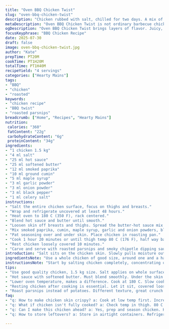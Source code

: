 ```yaml
---
title: "Oven BBQ Chicken Twist"
slug: "oven-bbq-chicken-twist"
description: "Chicken rubbed with salt, chilled for two days. A mix of softened butter and hot sauce replaces ketchup and butter, injected under skin with smoky spices and brown sugar swapped for maple syrup. Baked at slightly lower temperature for a bit longer. Juices spooned repeatedly. Serve warm with roasted parsnips and a spicy chipotle sauce."
metaDescription: "Oven BBQ Chicken Twist is not ordinary barbecue chicken. Juicy, spicy, with twists of flavor. Serve with roasted parsnips and smoky chipotle sauce."
ogDescription: "Oven BBQ Chicken Twist brings layers of flavor. Juicy, spicy, unique. Roast with parsnips, dip in chipotle. Not your average BBQ."
focusKeyphrase: "BBQ Chicken Recipe"
date: 2025-07-30
draft: false
image: oven-bbq-chicken-twist.jpg
author: "Kate"
prepTime: PT20M
cookTime: PT1H20M
totalTime: PT1H40M
recipeYield: "4 servings"
categories: ["Hearty Mains"]
tags:
- "BBQ"
- "chicken"
- "roasted"
keywords:
- "chicken recipe"
- "BBQ twist"
- "roasted parsnips"
breadcrumb: ["Home", "Recipes", "Hearty Mains"]
nutrition: 
 calories: "360"
 fatContent: "22g"
 carbohydrateContent: "6g"
 proteinContent: "34g"
ingredients:
- "1 chicken 1.5 kg"
- "4 ml salt"
- "25 ml hot sauce"
- "25 ml softened butter"
- "12 ml smoked paprika"
- "10 ml ground cumin"
- "5 ml maple syrup"
- "3 ml garlic powder"
- "3 ml onion powder"
- "3 ml black pepper"
- "1 ml celery salt"
instructions:
- "Salt the entire chicken surface, focus on thighs and breasts."
- "Wrap and refrigerate uncovered at least 48 hours."
- "Heat oven to 180 C (350 F), rack centered."
- "Blend hot sauce and butter until smooth."
- "Loosen skin off breasts and thighs. Spread the butter-hot sauce mix under skin evenly."
- "Mix smoked paprika, cumin, maple syrup, garlic and onion powders, black pepper, celery salt."
- "Pat seasoning over and under skin. Place chicken in roasting pan."
- "Cook 1 hour 20 minutes or until thigh temp 80 C (176 F), half way baste with pan juices."
- "Rest chicken loosely covered 10 minutes."
- "Carve and serve with roasted parsnips and smoky chipotle dipping sauce."
introduction: "Salt sits on the chicken skin. Slowly pulls moisture out. Wait two days. Not a quick soak. Butter with heat replaces ketchup. Smooth, spicy. Under skin. Not just on top. Smoke in the paprika and cumin. Maple in place of brown sugar, deeper notes. Oven set low, longer bake. Juices baste, keeps chicken juicy. Parsnips roasted not potatoes. Different crunch. Sidekick sauce smoky chipotle, more fire. Layers, bites with punch. Not ordinary barbecue chicken. Moves with twists and turns."
ingredientsNote: "Use a whole chicken of good size, around one and a half kilos. Salt quantity reduced slightly for milder brining, enough to penetrate but not dry. Replace ketchup with hot sauce for tang and heat, butter keeps texture creamy under skin. Brown sugar swapped with maple syrup for complex sweetness. Paprika replaced with smoked paprika, brings earthiness. Add cumin for warmth. Spice powders adjusted to enhance smoky notes. Keep celery salt, garlic and onion powder for base flavor. Butter and sauce softened well for smooth application. Hold chicken refrigerated uncovered for two days to firm skin, develop flavor."
instructionsNote: "Start by salting chicken completely, concentrating on thighs and breasts so flavors concentrate where meat is thickest. Place chicken uncovered in fridge at least 48 hours, skin tightens and salt works deep. Preheat oven lower than usual to 180 C, slower cooking prevents drying. Mix softened butter with hot sauce, a replacement for ketchup/butter mix, creates spicy rich layer under skin. Carefully lift skin without breaking. Spread mixture beneath skin on breasts and thighs evenly. Then season chicken with combined smoked paprika, cumin, sweet maple syrup, and spices. Pat on skin and under lifted areas. Place chicken breast side up on rack in roasting pan. Roast about 1 hour 20 minutes; use thermometer in thickest thigh without touching bone to check doneness (80 C). Midway through roasting, spoon pan juices over chicken to baste and keep moist. After baking, rest chicken loosely covered for 10 minutes before carving to allow juices to settle. Serve with roasted parsnips instead of potatoes and a smoky chipotle sauce on the side for dipping or drizzling."
tips:
- "Use good quality chicken, 1.5 kg size. Salt applies on whole surface. Focus on thighs, breasts. Salt draws out moisture slowly. 48 hours uncovered is key. Skin tightens, flavor deepens."
- "Hot sauce with softened butter. Must blend smoothly. Under the skin important. Spicy richness inside. Lift skin carefully. Spread evenly, no breaks. An even layer equals great flavor."
- "Lower oven temperature, makes a difference. Cook at 180 C. Slow cooking retains moisture. Baste halfway through. Spoon those juices over chicken. Juices keep chicken juicy, flavorful."
- "Resting chicken after cooking is essential. Let it sit, covered loosely for 10 minutes. Juices redistribute throughout meat. Don't rush carving. Juicy bites vs dry bites."
- "Roast parsnips instead of potatoes. Different texture, great crunch. Enhance flavor with garlic and herbs. Chipotle sauce is a must. Adds fire, complements the chicken."
faq:
- "q: How to make chicken skin crispy? a: Cook at low temp first. Increase heat at end. Broil briefly can help. Skin should not be soggy."
- "q: What if chicken isn't fully cooked? a: Check temp in thigh. 80 C is target. If under, cook more. Cover to prevent drying."
- "q: Can I make this chicken ahead? a: Yes, prep and season chicken. Hold in fridge. Cook day of serving. Keeps flavors fresh."
- "q: How to store leftovers? a: Store in airtight containers. Refrigerate for up to three days. Reheat in oven for best texture. Microwaving makes it tough."

---
```

